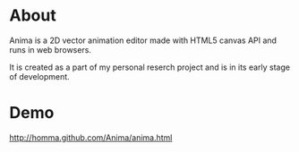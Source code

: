 
About
=====

Anima is a 2D vector animation editor
made with HTML5 canvas API and runs in web browsers.

It is created as a part of my personal reserch project
and is in its early stage of development.

Demo
====

<http://homma.github.com/Anima/anima.html>

